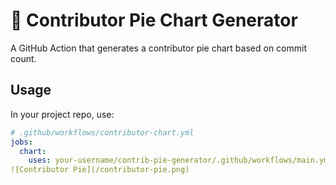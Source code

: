 # 🧁 Contributor Pie Chart Generator

A GitHub Action that generates a contributor pie chart based on commit count.

## Usage

In your project repo, use:

```yaml
# .github/workflows/contributor-chart.yml
jobs:
  chart:
    uses: your-username/contrib-pie-generator/.github/workflows/main.yml@main
![Contributor Pie](/contributor-pie.png)
